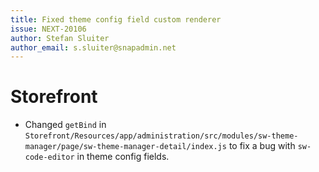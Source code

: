 ```yaml
---
title: Fixed theme config field custom renderer
issue: NEXT-20106
author: Stefan Sluiter
author_email: s.sluiter@snapadmin.net
---
```

# Storefront
* Changed `getBind` in `Storefront/Resources/app/administration/src/modules/sw-theme-manager/page/sw-theme-manager-detail/index.js` to fix a bug with `sw-code-editor` in theme config fields.
